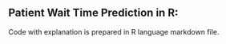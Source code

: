 ## Patient Wait Time Prediction in R:

Code with explanation is prepared in R language markdown file.
